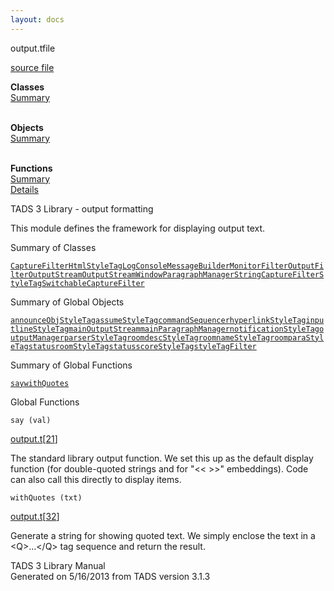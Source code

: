 ```yaml
---
layout: docs
---
```

<span class="title">output.t</span><span class="type">file</span>

[source file](../source/output.t.html)

**Classes**  
[Summary](#_ClassSummary_)  
 

**Objects**  
[Summary](#_ObjectSummary_)  
 

**Functions**  
[Summary](#_FunctionSummary_)  
[Details](#_Functions_)

<div class="fdesc">

TADS 3 Library - output formatting

This module defines the framework for displaying output text.

</div>

<span id="_ClassSummary_"></span>

<div class="mjhd">

<span class="hdln">Summary of Classes</span>  

</div>

[`CaptureFilter`](../object/CaptureFilter.html)[`HtmlStyleTag`](../object/HtmlStyleTag.html)[`LogConsole`](../object/LogConsole.html)[`MessageBuilder`](../object/MessageBuilder.html)[`MonitorFilter`](../object/MonitorFilter.html)[`OutputFilter`](../object/OutputFilter.html)[`OutputStream`](../object/OutputStream.html)[`OutputStreamWindow`](../object/OutputStreamWindow.html)[`ParagraphManager`](../object/ParagraphManager.html)[`StringCaptureFilter`](../object/StringCaptureFilter.html)[`StyleTag`](../object/StyleTag.html)[`SwitchableCaptureFilter`](../object/SwitchableCaptureFilter.html)
<span id="_ObjectSummary_"></span>

<div class="mjhd">

<span class="hdln">Summary of Global Objects</span>  

</div>

[`announceObjStyleTag`](../object/announceObjStyleTag.html)[`assumeStyleTag`](../object/assumeStyleTag.html)[`commandSequencer`](../object/commandSequencer.html)[`hyperlinkStyleTag`](../object/hyperlinkStyleTag.html)[`inputlineStyleTag`](../object/inputlineStyleTag.html)[`mainOutputStream`](../object/mainOutputStream.html)[`mainParagraphManager`](../object/mainParagraphManager.html)[`notificationStyleTag`](../object/notificationStyleTag.html)[`outputManager`](../object/outputManager.html)[`parserStyleTag`](../object/parserStyleTag.html)[`roomdescStyleTag`](../object/roomdescStyleTag.html)[`roomnameStyleTag`](../object/roomnameStyleTag.html)[`roomparaStyleTag`](../object/roomparaStyleTag.html)[`statusroomStyleTag`](../object/statusroomStyleTag.html)[`statusscoreStyleTag`](../object/statusscoreStyleTag.html)[`styleTagFilter`](../object/styleTagFilter.html)
<span id="FunctionSummary_"></span>

<div class="mjhd">

<span class="hdln">Summary of Global Functions</span>  

</div>

[`say`](#say)[`withQuotes`](#withQuotes)

<span id="_Functions_"></span>

<div class="mjhd">

<span class="hdln">Global Functions</span>  

</div>

<span id="say"></span>

`say (val)`

[output.t](../file/output.t.html)\[[21](../source/output.t.html#21)\]

<div class="desc">

The standard library output function. We set this up as the default
display function (for double-quoted strings and for "\<\< \>\>"
embeddings). Code can also call this directly to display items.

</div>

<span id="withQuotes"></span>

`withQuotes (txt)`

[output.t](../file/output.t.html)\[[32](../source/output.t.html#32)\]

<div class="desc">

Generate a string for showing quoted text. We simply enclose the text in
a \<Q\>...\</Q\> tag sequence and return the result.

</div>

<div class="ftr">

TADS 3 Library Manual  
Generated on 5/16/2013 from TADS version 3.1.3

</div>
